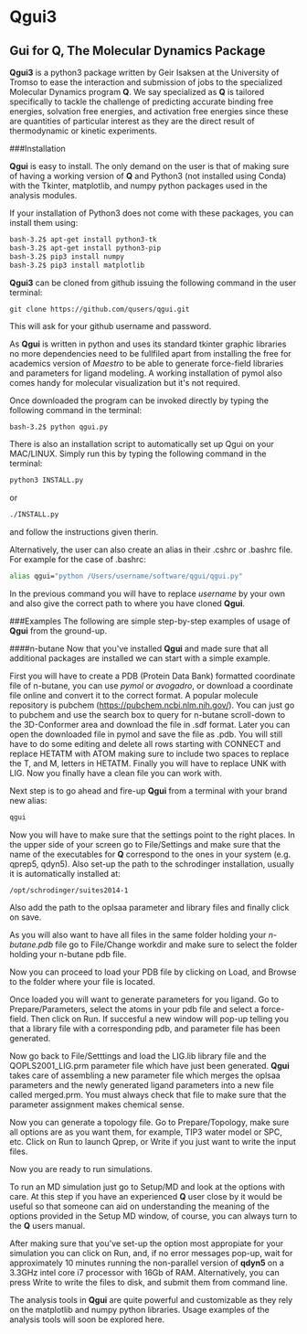 Qgui3
================================================================================

Gui for Q, The Molecular Dynamics Package
--------------------------------------------------------------------------------

**Qgui3** is a python3 package written by Geir Isaksen at the University of Tromso
to ease the interaction and submission of jobs to the specialized Molecular
Dynamics program **Q**. We say specialized as **Q** is tailored specifically
to tackle the challenge of predicting accurate binding free energies,
solvation free energies, and activation free energies since these are quantities
of particular interest as they are the direct result of thermodynamic or
kinetic experiments.


###Installation

**Qgui** is easy to install. The only demand on the user is that of making sure
of having a working version of **Q** and Python3 (not installed using Conda) with the Tkinter, matplotlib, and numpy python packages used in the analysis modules.

If your installation of Python3 does not come with these packages, you can install them using:
```bash
bash-3.2$ apt-get install python3-tk
bash-3.2$ apt-get install python3-pip
bash-3.2$ pip3 install numpy
bash-3.2$ pip3 install matplotlib
```

**Qgui3** can be cloned from github issuing the following command in the user
terminal:

```git
git clone https://github.com/qusers/qgui.git
```

This will ask for your github username and password.

As **Qgui** is written in python and uses its standard tkinter graphic libraries
no more dependencies need to be fullfiled apart from installing the free
for academics version of *Maestro* to be able to generate force-field libraries
and parameters for ligand modeling. A working installation of pymol also comes
handy for molecular visualization but it's not required.

Once downloaded the program can be invoked directly by typing the following
command in the terminal:

```bash
bash-3.2$ python qgui.py
```

There is also an installation script to automatically set up Qgui on your MAC/LINUX.
Simply run this by typing the following command in the terminal:
```bash
python3 INSTALL.py
``` 
or
```bash
./INSTALL.py
``` 
and follow the instructions given therin.

Alternatively, the user can also create an alias in their .cshrc or .bashrc file. For example
for the case of .bashrc:

```bash
alias qgui="python /Users/username/software/qgui/qgui.py"
```

In the previous command you will have to replace *username* by your own and
also give the correct path to where you have cloned **Qgui**. 


###Examples
The following are simple step-by-step examples of usage of **Qgui** from the
ground-up.

####n-butane
Now that you've installed **Qgui** and made sure that all additional packages
are installed we can start with a simple example.

First you will have to create a PDB (Protein Data Bank) formatted coordinate
file of n-butane, you can use *pymol* or *avogadro*, or download a coordinate file
online and convert it to the correct format. A popular molecule repository is
pubchem (https://pubchem.ncbi.nlm.nih.gov/). You can just go to pubchem and
use the search box to query for n-butane scroll-down to the 3D-Conformer
area and download the file in .sdf format. Later you can open the downloaded file
in pymol and save the file as .pdb. You will still have to do some editing
and delete all rows starting with CONNECT and replace HETATM with ATOM making
sure to include two spaces to replace the T, and M, letters in HETATM.
Finally you will have to replace UNK with LIG. Now you finally have a clean
file you can work with.

Next step is to go ahead and fire-up **Qgui** from a terminal with your
brand new alias:

```bash
qgui
```

Now you will have to make sure that the settings point to the right places.
In the upper side of your screen go to File/Settings and make sure that
the name of the executables for **Q** correspond to the ones in your system
(e.g. qprep5, qdyn5). Also set-up the path to the schrodinger installation,
usually it is automatically installed at:

```
/opt/schrodinger/suites2014-1
```

Also add the path to the oplsaa parameter and library files and finally click
on save.

As you will also want to have all files in the same folder holding your
*n-butane.pdb* file go to File/Change workdir and make sure to select the
folder holding your n-butane pdb file.

Now you can proceed to load your PDB file by clicking on Load, and Browse to
the folder where your file is located.

Once loaded you will want to generate parameters for you ligand. Go to
Prepare/Parameters, select the atoms in your pdb file and select a force-field.
Then click on Run. If succesful a new window will pop-up telling you that a
library file with a corresponding pdb, and parameter file has been generated.

Now go back to File/Setttings and load the LIG.lib library file and the
QOPLS2001_LIG.prm parameter file which have just been generated.
**Qgui** takes care of assembling a new parameter file which merges
the oplsaa parameters and the newly generated ligand parameters into a new file
called merged.prm. You must always check that file to make sure that the parameter
assignment makes chemical sense.

Now you can generate a topology file. Go to Prepare/Topology, make sure all
options are as you want them, for example, TIP3 water model or SPC, etc. Click
on Run to launch Qprep, or Write if you just want to write the input files.

Now you are ready to run simulations.

To run an MD simulation just go to Setup/MD and look at the options with
care. At this step if you have an experienced **Q** user close by it would
be useful so that someone can aid on understanding the meaning of the
options provided in the Setup MD window, of course, you can always turn
to the **Q** users manual.

After making sure that you've set-up the option most appropiate for your
simulation you can click on Run, and, if no error messages pop-up, wait for 
approximately 10 minutes running the non-parallel version of **qdyn5** on a 
3.3GHz intel core i7 processor with 16Gb of RAM. Alternatively, you can press
Write to write the files to disk, and submit them from command line.

The analysis tools in **Qgui** are quite powerful and customizable as they
rely on the matplotlib and numpy python libraries. Usage examples of the
analysis tools will soon be explored here.





